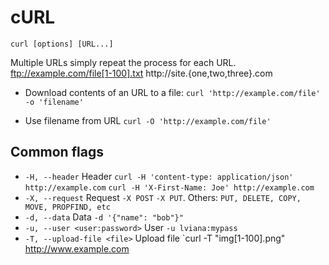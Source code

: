 # cURL

`curl [options] [URL...]`

Multiple URLs simply repeat the process for each URL.
    ftp://example.com/file[1-100].txt
    http://site.{one,two,three}.com

* Download contents of an URL to a file:
  `curl 'http://example.com/file' -o 'filename'`

* Use filename from URL
  `curl -O 'http://example.com/file'`

## Common flags

* `-H, --header` Header
    `curl -H 'content-type: application/json' http://example.com`
    `curl -H 'X-First-Name: Joe' http://example.com`
* `-X, --request` Request
    `-X POST` `-X PUT`. Others: `PUT, DELETE, COPY, MOVE, PROPFIND, etc`
* `-d, --data` Data
    `-d '{"name": "bob"}"`
* `-u, --user <user:password>` User
    `-u lviana:mypass`
* `-T, --upload-file <file>` Upload file
    `curl -T "img[1-100].png" http://www.example.com
